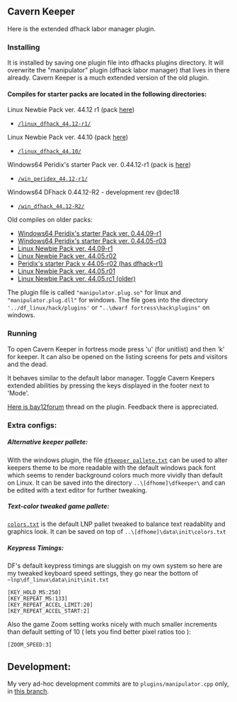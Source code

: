 ## Cavern Keeper 

Here is the extended dfhack labor manager plugin.

### Installing

It is installed by saving one plugin file into dfhacks plugins directory.
It will overwrite the "manipulator" plugin (dfhack labor manager) that lives in there already. Cavern Keeper is a much extended version of the old plugin.

#### Compiles for starter packs are located in the following directories:  

Linux Newbie Pack ver. 44.12 r1 (pack [here](http://dffd.bay12games.com/file.php?id=13244))
* [`/linux_dfhack_44.12-r1/`](https://github.com/strainer/dfhack/tree/develop/build/feb_df4405/linux_dfhack_44.12-r1)

Linux Newbie Pack ver. 44.10 (pack [here](http://dffd.bay12games.com/file.php?id=13244))
* [`/linux_dfhack_44.10/`](https://github.com/strainer/dfhack/tree/develop/build/feb_df4405/linux_dfhack_44_10)

Windows64 Peridix's starter Pack ver. 0.44.12-r1 (pack is [here](http://dffd.bay12games.com/file.php?id=7622))
* [`/win_peridex_44.12-r1/`](https://github.com/strainer/dfhack/tree/develop/build/feb_df4405/win_peridex_44.12-r1)

Windows64 DFhack 0.44.12-R2 - development rev @dec18
* [`/win_dfhack_44.12-R2/`](https://github.com/strainer/dfhack/tree/develop/build/feb_df4405/win_dfhack_44.12-R2)


Old compiles on older packs:

* [Windows64 Peridix's starter Pack ver. 0.44.09-r1](https://github.com/strainer/dfhack/tree/develop/build/feb_df4405/win_peridex_44.09-r1)
* [Windows64 Peridix's starter Pack ver. 0.44.05-r03](https://github.com/strainer/dfhack/tree/develop/build/feb_df4405/win_peridex_44r3)
* [Linux Newbie Pack ver. 44.09-r1](https://github.com/strainer/dfhack/tree/develop/build/feb_df4405/linux_dfhack_44.09-r1)
* [Linux Newbie Pack ver. 44.05.r02](https://github.com/strainer/dfhack/tree/develop/build/feb_df4405/linux_lnp_44r2) 
* [Peridix's starter Pack v 44.05-r02 (has dfhack-r1)](https://github.com/strainer/dfhack/tree/develop/build/feb_df4405/win_peridex_44r2)
* [Linux Newbie Pack ver. 44.05.r01](https://github.com/strainer/dfhack/tree/develop/build/feb_df4405/linux_lnp_44r1)
* [Linux Newbie Pack ver. 44.05.rc1 (older)](https://github.com/strainer/dfhack/tree/develop/build/feb_df4405/linux_lnp_44rc1)

The plugin file is called `"manipulator.plug.so"` for linux and `"manipulator.plug.dll"` for windows. The file goes into the directory `'../df_linux/hack/plugins'` or `"..\dwarf fortress\hack\plugins"` on windows.


### Running

To open Cavern Keeper in fortress mode press 'u' (for unitlist) and then 'k' for keeper. It can also be opened on the listing screens for pets and visitors and the dead.

It behaves similar to the default labor manager. Toggle 
Cavern Keepers extended abilities by pressing the keys
displayed in the footer next to 'Mode'.

[Here is bay12forum](http://www.bay12forums.com/smf/index.php?topic=169329.msg7678623#msg7678623) thread on the plugin. Feedback there is appreciated.


### Extra configs:

##### Alternative keeper pallete:

With the windows plugin, the file [`dfkeeper_pallete.txt`](https://github.com/strainer/dfhack/tree/develop/build/feb_df4405/dfkeeper_pallete.txt) can be used to alter keepers theme to be more readable with the default windows pack font which seems to render background colors much more vividly than default on Linux.
It can be saved into the directory `..\[dfhome]\dfkeeper\` and can be edited with a text editor for further tweaking.
 
##### Text-color tweaked game pallete:

[`colors.txt`](https://github.com/strainer/dfhack/tree/develop/build/feb_df4405/colors.txt) is the default LNP pallet tweaked to
balance text readablity and graphics look.
It can be saved on top of `..\[dfhome]\data\init\colors.txt`

##### Keypress Timings:

DF's default keypress timings are sluggish on my own system
so here are my tweaked keyboard speed settings, they go
near the bottom of `~lnp\df_linux\data\init\init.txt`

```
[KEY_HOLD_MS:250]
[KEY_REPEAT_MS:133]
[KEY_REPEAT_ACCEL_LIMIT:20]
[KEY_REPEAT_ACCEL_START:2]
```

Also the game Zoom setting works nicely with much smaller increments than default setting of 10 ( lets you find better pixel ratios too ):
```
[ZOOM_SPEED:3]
```

## Development:

My very ad-hoc development commits are to `plugins/manipulator.cpp` only, in [this branch](https://github.com/strainer/dfhack/commits/manipu_remix).